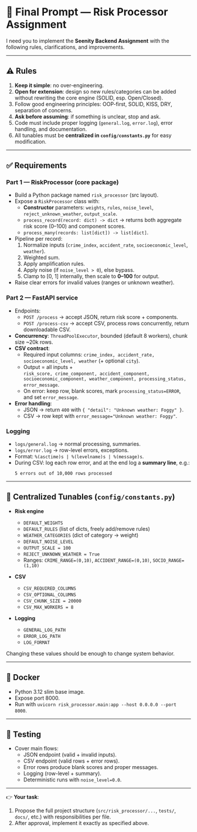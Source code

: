 # 📌 Final Prompt — Risk Processor Assignment

I need you to implement the **Seenity Backend Assignment** with the following rules, clarifications, and improvements.  

---

## ⚠️ Rules  
1. **Keep it simple**: no over-engineering.  
2. **Open for extension**: design so new rules/categories can be added without rewriting the core engine (SOLID, esp. Open/Closed).  
3. Follow good engineering principles: OOP-first, SOLID, KISS, DRY, separation of concerns.  
4. **Ask before assuming**: if something is unclear, stop and ask.  
5. Code must include proper logging (`general.log`, `error.log`), error handling, and documentation.  
6. All tunables must be **centralized in `config/constants.py`** for easy modification.  

---

## ✅ Requirements  

### Part 1 — RiskProcessor (core package)
- Build a Python package named `risk_processor` (src layout).  
- Expose a `RiskProcessor` class with:  
  - **Constructor** parameters: `weights`, `rules`, `noise_level`, `reject_unknown_weather`, `output_scale`.  
  - `process_record(record: dict) -> dict` → returns both aggregate risk score (0–100) and component scores.  
  - `process_many(records: list[dict]) -> list[dict]`.  
- Pipeline per record:  
  1. Normalize inputs (`crime_index`, `accident_rate`, `socioeconomic_level`, `weather`).  
  2. Weighted sum.  
  3. Apply amplification rules.  
  4. Apply noise (if `noise_level > 0`), else bypass.  
  5. Clamp to [0, 1] internally, then scale to **0–100** for output.  
- Raise clear errors for invalid values (ranges or unknown weather).  

### Part 2 — FastAPI service
- Endpoints:  
  - `POST /process` → accept JSON, return risk score + components.  
  - `POST /process-csv` → accept CSV, process rows concurrently, return downloadable CSV.  
- **Concurrency**: `ThreadPoolExecutor`, bounded (default 8 workers), chunk size ~20k rows.  
- **CSV contract**:  
  - Required input columns: `crime_index, accident_rate, socioeconomic_level, weather` (+ optional `city`).  
  - Output = all inputs +  
    `risk_score, crime_component, accident_component, socioeconomic_component, weather_component, processing_status, error_message`.  
  - On error: keep row, blank scores, mark `processing_status=ERROR`, and set `error_message`.  
- **Error handling**:  
  - JSON → return `400` with `{ "detail": "Unknown weather: Foggy" }`.  
  - CSV → row kept with `error_message="Unknown weather: Foggy"`.  

### Logging
- `logs/general.log` → normal processing, summaries.  
- `logs/error.log` → row-level errors, exceptions.  
- Format: `%(asctime)s | %(levelname)s | %(message)s`.  
- During CSV: log each row error, and at the end log a **summary line**, e.g.:  
  ```
  5 errors out of 10,000 rows processed
  ```

---

## 🔧 Centralized Tunables (`config/constants.py`)
- **Risk engine**  
  - `DEFAULT_WEIGHTS`  
  - `DEFAULT_RULES` (list of dicts, freely add/remove rules)  
  - `WEATHER_CATEGORIES` (dict of category → weight)  
  - `DEFAULT_NOISE_LEVEL`  
  - `OUTPUT_SCALE = 100`  
  - `REJECT_UNKNOWN_WEATHER = True`  
  - Ranges: `CRIME_RANGE=(0,10)`, `ACCIDENT_RANGE=(0,10)`, `SOCIO_RANGE=(1,10)`  

- **CSV**  
  - `CSV_REQUIRED_COLUMNS`  
  - `CSV_OPTIONAL_COLUMNS`  
  - `CSV_CHUNK_SIZE = 20000`  
  - `CSV_MAX_WORKERS = 8`  

- **Logging**  
  - `GENERAL_LOG_PATH`  
  - `ERROR_LOG_PATH`  
  - `LOG_FORMAT`  

Changing these values should be enough to change system behavior.  

---

## 🐳 Docker
- Python 3.12 slim base image.  
- Expose port 8000.  
- Run with `uvicorn risk_processor.main:app --host 0.0.0.0 --port 8000`.  

---

## 🧪 Testing
- Cover main flows:  
  - JSON endpoint (valid + invalid inputs).  
  - CSV endpoint (valid rows + error rows).  
  - Error rows produce blank scores and proper messages.  
  - Logging (row-level + summary).  
  - Deterministic runs with `noise_level=0.0`.  

---

👉 **Your task**:  
1. Propose the full project structure (`src/risk_processor/...`, `tests/`, `docs/`, etc.) with responsibilities per file.  
2. After approval, implement it exactly as specified above.  
